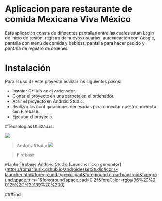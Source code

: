 # Aplicacion para restaurante de comida Mexicana Viva México
Esta aplicación consta de diferentes pantallas entre las cuales estan Login de inicio de sesión, registro de nuevos usuarios, autenticación con Google, pantalla con menú de comida y bebidas, pantalla para hacer pedido y pantalla de registro de ordenes.

# Instalación
Para el uso de este proyecto realizar los siguientes pasos: 

- Instalar GitHub en el ordenador.
- Clonar el proyecto en una carpeta en el ordenador.
- Abrir el proyecto en Android Studio.
- Realizar las configuraciones necesarias para conectar nuestro proyecto con Firebase.
- Ejecutar el proyecto.


#Tecnologías Utilizadas.

![](https://i.stack.imgur.com/9E2Gd.png)

> Android Studio
![](https://cdn.iconscout.com/icon/free/png-256/firebase-1-282796.png)

> Firebase


#Links
[Firebase](https://firebase.google.com/?hl=es)
[Android Studio](https://developer.android.com/studio?hl=es)
[Launcher icon generator](https://romannurik.github.io/AndroidAssetStudio/icons-launcher.html#foreground.type=clipart&foreground.clipart=android&foreground.space.trim=1&foreground.space.pad=0.25&foreColor=rgba(96%2C%20125%2C%20139%2C%200)

          
###End